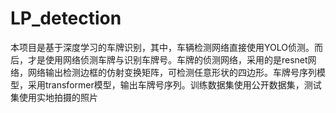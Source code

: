 # LP_detection
本项目是基于深度学习的车牌识别，其中，车辆检测网络直接使用YOLO侦测。而后，才是使用网络侦测车牌与识别车牌号。车牌的侦测网络，采用的是resnet网络，网络输出检测边框的仿射变换矩阵，可检测任意形状的四边形。车牌号序列模型，采用transformer模型，输出车牌号序列。训练数据集使用公开数据集，测试集使用实地拍摄的照片
